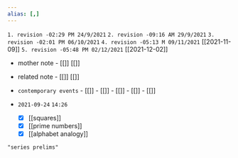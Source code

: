 ```yaml
---
alias: [,]
---
```


`1. revision -02:29 PM 24/9/2021`
`2. revision -09:16 AM 29/9/2021`
`3. revision -02:01 PM 06/10/2021`
`4. revision -05:13 M 09/11/2021` [[2021-11-09]]
`5. revision -05:48 PM 02/12/2021` [[2021-12-02]]

- mother note - [[]] [[]]
- related note - [[]] [[]]
- `contemporary events` - [[]]  - [[]]  - [[]]  - [[]]  - [[]]

- `2021-09-24`  `14:26`
	- [x] [[squares]]
	- [x] [[prime numbers]]
	- [x] [[alphabet analogy]]

```query
"series prelims"
```